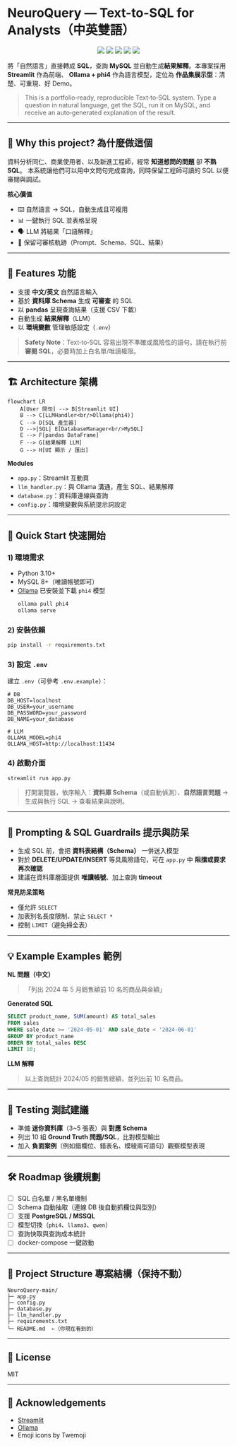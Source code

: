 # NeuroQuery — Text-to-SQL for Analysts（中英雙語）

<p align="center">
  <img src="https://img.shields.io/badge/Type-Text_to_SQL-blue" />
  <img src="https://img.shields.io/badge/Frontend-Streamlit-informational" />
  <img src="https://img.shields.io/badge/LLM-Ollama_phi4-success" />
  <img src="https://img.shields.io/badge/DB-MySQL-lightgrey" />
  <img src="https://img.shields.io/badge/License-MIT-brightgreen" />
</p>

將「自然語言」直接轉成 **SQL**，查詢 **MySQL** 並自動生成**結果解釋**。本專案採用 **Streamlit** 作為前端、
**Ollama + phi4** 作為語言模型，定位為 **作品集展示型**：清楚、可重現、好 Demo。

> This is a portfolio‑ready, reproducible Text‑to‑SQL system. Type a question in natural language, get the SQL, run it on MySQL, and receive an auto‑generated explanation of the result.

---

## 🔎 Why this project? 為什麼做這個
資料分析同仁、商業使用者、以及新進工程師，經常 **知道想問的問題** 卻 **不熟 SQL**。
本系統讓他們可以用中文問句完成查詢，同時保留工程師可讀的 SQL 以便審閱與調試。

**核心價值**
- ⌨️ 自然語言 → SQL，自動生成且可複用  
- 📊 一鍵執行 SQL 並表格呈現  
- 🗣️ LLM 將結果「口語解釋」  
- 🧱 保留可審核軌跡（Prompt、Schema、SQL、結果）

---

## 🧩 Features 功能
- 支援 **中文/英文** 自然語言輸入
- 基於 **資料庫 Schema** 生成 **可審查** 的 SQL
- 以 **pandas** 呈現查詢結果（支援 CSV 下載）
- 自動生成 **結果解釋**（LLM）
- 以 **環境變數** 管理敏感設定（`.env`）

> **Safety Note**：Text‑to‑SQL 容易出現不準確或風險性的語句。請在執行前 **審閱 SQL**，必要時加上白名單/唯讀權限。

---

## 🏗 Architecture 架構
```mermaid
flowchart LR
    A[User 問句] --> B[Streamlit UI]
    B --> C[LLMHandler<br/>Ollama(phi4)]
    C --> D[SQL 產生器]
    D -->|SQL| E[DatabaseManager<br/>MySQL]
    E --> F[pandas DataFrame]
    F --> G[結果解釋 LLM]
    G --> H[UI 顯示 / 匯出]
```
**Modules**
- `app.py`：Streamlit 互動頁
- `llm_handler.py`：與 Ollama 溝通，產生 SQL、結果解釋
- `database.py`：資料庫連線與查詢
- `config.py`：環境變數與系統提示詞設定

---

## 🚀 Quick Start 快速開始

### 1) 環境需求
- Python 3.10+
- MySQL 8+（唯讀帳號即可）
- [Ollama](https://ollama.com/) 已安裝並下載 `phi4` 模型  
  ```bash
  ollama pull phi4
  ollama serve
  ```

### 2) 安裝依賴
```bash
pip install -r requirements.txt
```

### 3) 設定 `.env`
建立 `.env`（可參考 `.env.example`）：
```dotenv
# DB
DB_HOST=localhost
DB_USER=your_username
DB_PASSWORD=your_password
DB_NAME=your_database

# LLM
OLLAMA_MODEL=phi4
OLLAMA_HOST=http://localhost:11434
```

### 4) 啟動介面
```bash
streamlit run app.py
```

> 打開瀏覽器，依序輸入：**資料庫 Schema**（或自動偵測）、**自然語言問題** → 生成與執行 SQL → 查看結果與說明。

---

## 🧠 Prompting & SQL Guardrails 提示與防呆
- 生成 SQL 前，會把 **資料表結構（Schema）** 一併送入模型
- 對於 **DELETE/UPDATE/INSERT** 等具風險語句，可在 `app.py` 中 **阻擋或要求再次確認**
- 建議在資料庫層面提供 **唯讀帳號**、加上查詢 **timeout**

**常見防呆策略**
- 僅允許 `SELECT`
- 加表別名長度限制、禁止 `SELECT *`
- 控制 `LIMIT`（避免掃全表）

---

## 💡 Example Examples 範例
**NL 問題（中文）**
> 「列出 2024 年 5 月銷售額前 10 名的商品與金額」

**Generated SQL**
```sql
SELECT product_name, SUM(amount) AS total_sales
FROM sales
WHERE sale_date >= '2024-05-01' AND sale_date < '2024-06-01'
GROUP BY product_name
ORDER BY total_sales DESC
LIMIT 10;
```

**LLM 解釋**
> 以上查詢統計 2024/05 的銷售總額，並列出前 10 名商品。

---

## 🧪 Testing 測試建議
- 準備 **迷你資料庫**（3~5 張表）與 **對應 Schema**
- 列出 10 組 **Ground Truth 問題/SQL**，比對模型輸出
- 加入 **負面案例**（例如錯欄位、錯表名、模稜兩可語句）觀察模型表現

---

## 🛠 Roadmap 後續規劃
- [ ] SQL 白名單 / 黑名單機制
- [ ] Schema 自動抽取（連線 DB 後自動抓欄位與型別）
- [ ] 支援 **PostgreSQL / MSSQL**
- [ ] 模型切換（`phi4`、`llama3`、`qwen`）
- [ ] 查詢快取與查詢成本統計
- [ ] docker-compose 一鍵啟動

---

## 📂 Project Structure 專案結構（保持不動）
```
NeuroQuery-main/
├─ app.py
├─ config.py
├─ database.py
├─ llm_handler.py
├─ requirements.txt
└─ README.md  ←（你現在看到的）
```

---

## 📜 License
MIT

---

## 🙌 Acknowledgements
- [Streamlit](https://streamlit.io/)
- [Ollama](https://ollama.com/)
- Emoji icons by Twemoji
